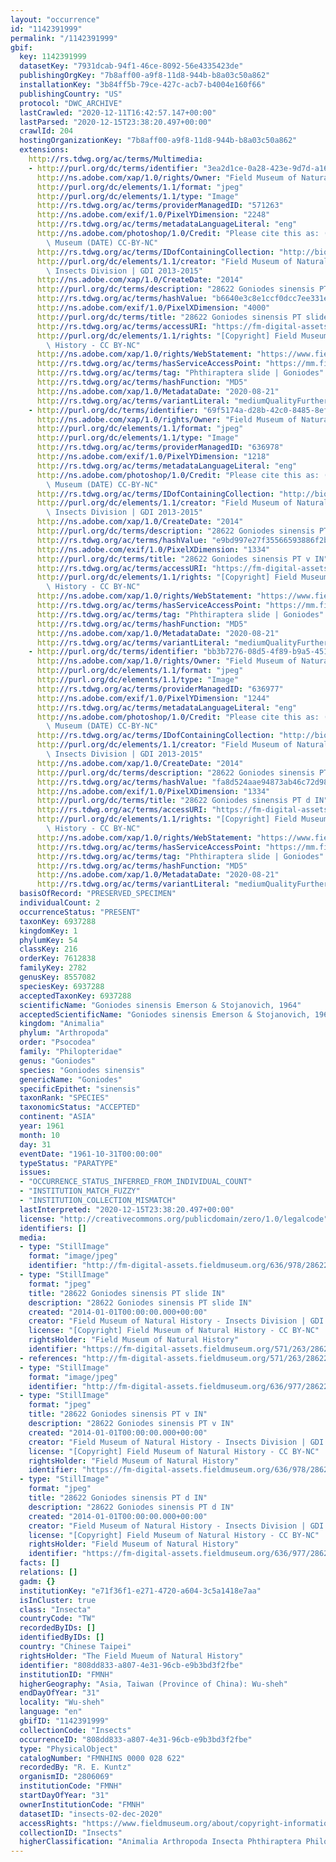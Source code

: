 ```yaml
---
layout: "occurrence"
id: "1142391999"
permalink: "/1142391999"
gbif:
  key: 1142391999
  datasetKey: "7931dcab-94f1-46ce-8092-56e4335423de"
  publishingOrgKey: "7b8aff00-a9f8-11d8-944b-b8a03c50a862"
  installationKey: "3b84ff5b-79ce-427c-acb7-b4004e160f66"
  publishingCountry: "US"
  protocol: "DWC_ARCHIVE"
  lastCrawled: "2020-12-11T16:42:57.147+00:00"
  lastParsed: "2020-12-15T23:38:20.497+00:00"
  crawlId: 204
  hostingOrganizationKey: "7b8aff00-a9f8-11d8-944b-b8a03c50a862"
  extensions:
    http://rs.tdwg.org/ac/terms/Multimedia:
    - http://purl.org/dc/terms/identifier: "3ea2d1ce-0a28-423e-9d7d-a164da83a8b2"
      http://ns.adobe.com/xap/1.0/rights/Owner: "Field Museum of Natural History"
      http://purl.org/dc/elements/1.1/format: "jpeg"
      http://purl.org/dc/elements/1.1/type: "Image"
      http://rs.tdwg.org/ac/terms/providerManagedID: "571263"
      http://ns.adobe.com/exif/1.0/PixelYDimension: "2248"
      http://rs.tdwg.org/ac/terms/metadataLanguageLiteral: "eng"
      http://ns.adobe.com/photoshop/1.0/Credit: "Please cite this as: (c) The Field\
        \ Museum (DATE) CC-BY-NC"
      http://rs.tdwg.org/ac/terms/IDofContainingCollection: "http://biocol.org/urn:lsid:biocol.org:col:34795"
      http://purl.org/dc/elements/1.1/creator: "Field Museum of Natural History -\
        \ Insects Division | GDI 2013-2015"
      http://ns.adobe.com/xap/1.0/CreateDate: "2014"
      http://purl.org/dc/terms/description: "28622 Goniodes sinensis PT slide IN"
      http://rs.tdwg.org/ac/terms/hashValue: "b6640e3c8e1ccf0dcc7ee331e90b2539"
      http://ns.adobe.com/exif/1.0/PixelXDimension: "4000"
      http://purl.org/dc/terms/title: "28622 Goniodes sinensis PT slide IN"
      http://rs.tdwg.org/ac/terms/accessURI: "https://fm-digital-assets.fieldmuseum.org/571/263/28622_Goniodes_sinensis_PT_slide_IN.JPG"
      http://purl.org/dc/elements/1.1/rights: "[Copyright] Field Museum of Natural\
        \ History - CC BY-NC"
      http://ns.adobe.com/xap/1.0/rights/WebStatement: "https://www.fieldmuseum.org/field-museum-natural-history-conditions-and-suggested-norms-use-collections"
      http://rs.tdwg.org/ac/terms/hasServiceAccessPoint: "https://mm.fieldmuseum.org/3ea2d1ce-0a28-423e-9d7d-a164da83a8b2"
      http://rs.tdwg.org/ac/terms/tag: "Phthiraptera slide | Goniodes"
      http://rs.tdwg.org/ac/terms/hashFunction: "MD5"
      http://ns.adobe.com/xap/1.0/MetadataDate: "2020-08-21"
      http://rs.tdwg.org/ac/terms/variantLiteral: "mediumQualityFurtherInformationURL"
    - http://purl.org/dc/terms/identifier: "69f5174a-d28b-42c0-8485-8ef9d14e1ee5"
      http://ns.adobe.com/xap/1.0/rights/Owner: "Field Museum of Natural History"
      http://purl.org/dc/elements/1.1/format: "jpeg"
      http://purl.org/dc/elements/1.1/type: "Image"
      http://rs.tdwg.org/ac/terms/providerManagedID: "636978"
      http://ns.adobe.com/exif/1.0/PixelYDimension: "1218"
      http://rs.tdwg.org/ac/terms/metadataLanguageLiteral: "eng"
      http://ns.adobe.com/photoshop/1.0/Credit: "Please cite this as: (c) The Field\
        \ Museum (DATE) CC-BY-NC"
      http://rs.tdwg.org/ac/terms/IDofContainingCollection: "http://biocol.org/urn:lsid:biocol.org:col:34795"
      http://purl.org/dc/elements/1.1/creator: "Field Museum of Natural History -\
        \ Insects Division | GDI 2013-2015"
      http://ns.adobe.com/xap/1.0/CreateDate: "2014"
      http://purl.org/dc/terms/description: "28622 Goniodes sinensis PT v IN"
      http://rs.tdwg.org/ac/terms/hashValue: "e9bd997e27f35566593886f2b885bd82"
      http://ns.adobe.com/exif/1.0/PixelXDimension: "1334"
      http://purl.org/dc/terms/title: "28622 Goniodes sinensis PT v IN"
      http://rs.tdwg.org/ac/terms/accessURI: "https://fm-digital-assets.fieldmuseum.org/636/978/28622_Goniodes_sinensis_PT_v_IN.jpg"
      http://purl.org/dc/elements/1.1/rights: "[Copyright] Field Museum of Natural\
        \ History - CC BY-NC"
      http://ns.adobe.com/xap/1.0/rights/WebStatement: "https://www.fieldmuseum.org/field-museum-natural-history-conditions-and-suggested-norms-use-collections"
      http://rs.tdwg.org/ac/terms/hasServiceAccessPoint: "https://mm.fieldmuseum.org/69f5174a-d28b-42c0-8485-8ef9d14e1ee5"
      http://rs.tdwg.org/ac/terms/tag: "Phthiraptera slide | Goniodes"
      http://rs.tdwg.org/ac/terms/hashFunction: "MD5"
      http://ns.adobe.com/xap/1.0/MetadataDate: "2020-08-21"
      http://rs.tdwg.org/ac/terms/variantLiteral: "mediumQualityFurtherInformationURL"
    - http://purl.org/dc/terms/identifier: "bb3b7276-08d5-4f89-b9a5-451587397182"
      http://ns.adobe.com/xap/1.0/rights/Owner: "Field Museum of Natural History"
      http://purl.org/dc/elements/1.1/format: "jpeg"
      http://purl.org/dc/elements/1.1/type: "Image"
      http://rs.tdwg.org/ac/terms/providerManagedID: "636977"
      http://ns.adobe.com/exif/1.0/PixelYDimension: "1244"
      http://rs.tdwg.org/ac/terms/metadataLanguageLiteral: "eng"
      http://ns.adobe.com/photoshop/1.0/Credit: "Please cite this as: (c) The Field\
        \ Museum (DATE) CC-BY-NC"
      http://rs.tdwg.org/ac/terms/IDofContainingCollection: "http://biocol.org/urn:lsid:biocol.org:col:34795"
      http://purl.org/dc/elements/1.1/creator: "Field Museum of Natural History -\
        \ Insects Division | GDI 2013-2015"
      http://ns.adobe.com/xap/1.0/CreateDate: "2014"
      http://purl.org/dc/terms/description: "28622 Goniodes sinensis PT d IN"
      http://rs.tdwg.org/ac/terms/hashValue: "fa8d524aae94873ab46c72d9863ce1a9"
      http://ns.adobe.com/exif/1.0/PixelXDimension: "1334"
      http://purl.org/dc/terms/title: "28622 Goniodes sinensis PT d IN"
      http://rs.tdwg.org/ac/terms/accessURI: "https://fm-digital-assets.fieldmuseum.org/636/977/28622_Goniodes_sinensis_PT_d_IN.jpg"
      http://purl.org/dc/elements/1.1/rights: "[Copyright] Field Museum of Natural\
        \ History - CC BY-NC"
      http://ns.adobe.com/xap/1.0/rights/WebStatement: "https://www.fieldmuseum.org/field-museum-natural-history-conditions-and-suggested-norms-use-collections"
      http://rs.tdwg.org/ac/terms/hasServiceAccessPoint: "https://mm.fieldmuseum.org/bb3b7276-08d5-4f89-b9a5-451587397182"
      http://rs.tdwg.org/ac/terms/tag: "Phthiraptera slide | Goniodes"
      http://rs.tdwg.org/ac/terms/hashFunction: "MD5"
      http://ns.adobe.com/xap/1.0/MetadataDate: "2020-08-21"
      http://rs.tdwg.org/ac/terms/variantLiteral: "mediumQualityFurtherInformationURL"
  basisOfRecord: "PRESERVED_SPECIMEN"
  individualCount: 2
  occurrenceStatus: "PRESENT"
  taxonKey: 6937288
  kingdomKey: 1
  phylumKey: 54
  classKey: 216
  orderKey: 7612838
  familyKey: 2782
  genusKey: 8557082
  speciesKey: 6937288
  acceptedTaxonKey: 6937288
  scientificName: "Goniodes sinensis Emerson & Stojanovich, 1964"
  acceptedScientificName: "Goniodes sinensis Emerson & Stojanovich, 1964"
  kingdom: "Animalia"
  phylum: "Arthropoda"
  order: "Psocodea"
  family: "Philopteridae"
  genus: "Goniodes"
  species: "Goniodes sinensis"
  genericName: "Goniodes"
  specificEpithet: "sinensis"
  taxonRank: "SPECIES"
  taxonomicStatus: "ACCEPTED"
  continent: "ASIA"
  year: 1961
  month: 10
  day: 31
  eventDate: "1961-10-31T00:00:00"
  typeStatus: "PARATYPE"
  issues:
  - "OCCURRENCE_STATUS_INFERRED_FROM_INDIVIDUAL_COUNT"
  - "INSTITUTION_MATCH_FUZZY"
  - "INSTITUTION_COLLECTION_MISMATCH"
  lastInterpreted: "2020-12-15T23:38:20.497+00:00"
  license: "http://creativecommons.org/publicdomain/zero/1.0/legalcode"
  identifiers: []
  media:
  - type: "StillImage"
    format: "image/jpeg"
    identifier: "http://fm-digital-assets.fieldmuseum.org/636/978/28622_Goniodes_sinensis_PT_v_IN.jpg"
  - type: "StillImage"
    format: "jpeg"
    title: "28622 Goniodes sinensis PT slide IN"
    description: "28622 Goniodes sinensis PT slide IN"
    created: "2014-01-01T00:00:00.000+00:00"
    creator: "Field Museum of Natural History - Insects Division | GDI 2013-2015"
    license: "[Copyright] Field Museum of Natural History - CC BY-NC"
    rightsHolder: "Field Museum of Natural History"
    identifier: "https://fm-digital-assets.fieldmuseum.org/571/263/28622_Goniodes_sinensis_PT_slide_IN.JPG"
  - references: "http://fm-digital-assets.fieldmuseum.org/571/263/28622_Goniodes_sinensis_PT_slide_IN."
  - type: "StillImage"
    format: "image/jpeg"
    identifier: "http://fm-digital-assets.fieldmuseum.org/636/977/28622_Goniodes_sinensis_PT_d_IN.jpg"
  - type: "StillImage"
    format: "jpeg"
    title: "28622 Goniodes sinensis PT v IN"
    description: "28622 Goniodes sinensis PT v IN"
    created: "2014-01-01T00:00:00.000+00:00"
    creator: "Field Museum of Natural History - Insects Division | GDI 2013-2015"
    license: "[Copyright] Field Museum of Natural History - CC BY-NC"
    rightsHolder: "Field Museum of Natural History"
    identifier: "https://fm-digital-assets.fieldmuseum.org/636/978/28622_Goniodes_sinensis_PT_v_IN.jpg"
  - type: "StillImage"
    format: "jpeg"
    title: "28622 Goniodes sinensis PT d IN"
    description: "28622 Goniodes sinensis PT d IN"
    created: "2014-01-01T00:00:00.000+00:00"
    creator: "Field Museum of Natural History - Insects Division | GDI 2013-2015"
    license: "[Copyright] Field Museum of Natural History - CC BY-NC"
    rightsHolder: "Field Museum of Natural History"
    identifier: "https://fm-digital-assets.fieldmuseum.org/636/977/28622_Goniodes_sinensis_PT_d_IN.jpg"
  facts: []
  relations: []
  gadm: {}
  institutionKey: "e71f36f1-e271-4720-a604-3c5a1418e7aa"
  isInCluster: true
  class: "Insecta"
  countryCode: "TW"
  recordedByIDs: []
  identifiedByIDs: []
  country: "Chinese Taipei"
  rightsHolder: "The Field Mueum of Natural History"
  identifier: "808dd833-a807-4e31-96cb-e9b3bd3f2fbe"
  institutionID: "FMNH"
  higherGeography: "Asia, Taiwan (Province of China): Wu-sheh"
  endDayOfYear: "31"
  locality: "Wu-sheh"
  language: "en"
  gbifID: "1142391999"
  collectionCode: "Insects"
  occurrenceID: "808dd833-a807-4e31-96cb-e9b3bd3f2fbe"
  type: "PhysicalObject"
  catalogNumber: "FMNHINS 0000 028 622"
  recordedBy: "R. E. Kuntz"
  organismID: "2806069"
  institutionCode: "FMNH"
  startDayOfYear: "31"
  ownerInstitutionCode: "FMNH"
  datasetID: "insects-02-dec-2020"
  accessRights: "https://www.fieldmuseum.org/about/copyright-information"
  collectionID: "Insects"
  higherClassification: "Animalia Arthropoda Insecta Phthiraptera Philopteridae"
---
```

